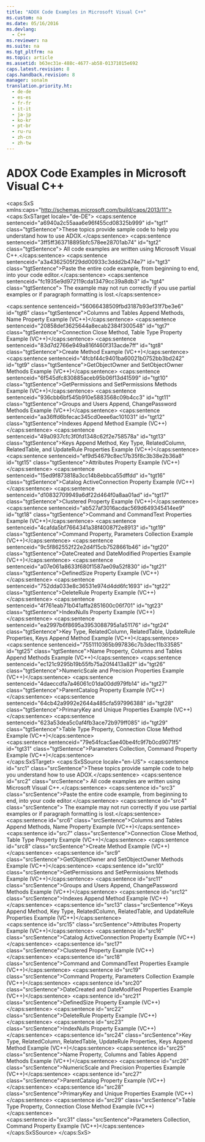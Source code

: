 ```yaml
---
title: "ADOX Code Examples in Microsoft Visual C++"
ms.custom: na
ms.date: 05/16/2016
ms.devlang: 
  - C++
ms.reviewer: na
ms.suite: na
ms.tgt_pltfrm: na
ms.topic: article
ms.assetid: b63ec31e-488c-4677-ab58-01371015e692
caps.latest.revision: 8
caps.handback.revision: 8
manager: sonalm
translation.priority.ht: 
  - de-de
  - es-es
  - fr-fr
  - it-it
  - ja-jp
  - ko-kr
  - pt-br
  - ru-ru
  - zh-cn
  - zh-tw
---
```

# ADOX Code Examples in Microsoft Visual C++
<?xml version="1.0" encoding="utf-8"?>
<caps:SxS xmlns:caps="http://schemas.microsoft.com/build/caps/2013/11">
  <caps:SxSTarget locale="de-DE">
    <developerReferenceWithoutSyntaxDocument xsi:schemaLocation="http://ddue.schemas.microsoft.com/authoring/2003/5 http://dduestorage.blob.core.windows.net/ddueschema/developer.xsd" xmlns="http://ddue.schemas.microsoft.com/authoring/2003/5" xmlns:xlink="http://www.w3.org/1999/xlink" xmlns:xsi="http://www.w3.org/2001/XMLSchema-instance">
      <introduction>
        <para>
          <caps:sentence sentenceid="a6940a2c55aaa6e96f455cd08325b999" id="tgt1" class="tgtSentence">These topics provide sample code to help you understand how to use ADOX.</caps:sentence>
          <caps:sentence sentenceid="3ff5ff363718895bfc578ee28701ab74" id="tgt2" class="tgtSentence"> All code examples are written using Microsoft Visual C++.</caps:sentence>
        </para>
        <alert class="note">
          <para>
            <caps:sentence sentenceid="a3a4362505f29dd00933c3ddd2b474e7" id="tgt3" class="tgtSentence">Paste the entire code example, from beginning to end, into your code editor.</caps:sentence>
            <caps:sentence sentenceid="fc1935e9d972119cda13479cc39a8db3" id="tgt4" class="tgtSentence"> The example may not run correctly if you use partial examples or if paragraph formatting is lost.</caps:sentence>
          </para>
        </alert>
      </introduction>
      <section>
        <title>
          <caps:sentence sentenceid="a9ac5a6cc3cbe84f9c18323af2b9007f" id="tgt5" class="tgtSentence">Methods</caps:sentence>
        </title>
        <content>
          <list class="bullet">
            <listItem>
              <para>
                <legacyLink xlink:href="2b6dfef9-bcdf-483d-a164-2fa3ec81a43f">
                  <caps:sentence sentenceid="56066438509fbd3187b93ef31f7be3e6" id="tgt6" class="tgtSentence">Columns and Tables Append Methods, Name Property Example (VC++)</caps:sentence>
                </legacyLink>
              </para>
            </listItem>
            <listItem>
              <para>
                <legacyLink xlink:href="d0e250aa-fc57-4fd3-9610-d64f50c5507f">
                  <caps:sentence sentenceid="20858def3625644a8ecab2384f300548" id="tgt7" class="tgtSentence">Connection Close Method, Table Type Property Example (VC++)</caps:sentence>
                </legacyLink>
              </para>
            </listItem>
            <listItem>
              <para>
                <legacyLink xlink:href="57fcb0eb-5d40-4ad4-996d-380732de8a3d">
                  <caps:sentence sentenceid="83d7d2766e949a816f460f313acde7ff" id="tgt8" class="tgtSentence">Create Method Example (VC++)</caps:sentence>
                </legacyLink>
              </para>
            </listItem>
            <listItem>
              <para>
                <legacyLink xlink:href="f5f2aa4b-d790-458f-9e70-1643e3e203b2">
                  <caps:sentence sentenceid="4fcbf44c9401ba60021b0752bb3bd242" id="tgt9" class="tgtSentence">GetObjectOwner and SetObjectOwner Methods Example (VC++)</caps:sentence>
                </legacyLink>
              </para>
            </listItem>
            <listItem>
              <para>
                <legacyLink xlink:href="8c75d547-d3d7-44c4-b7de-eead5d11b92e">
                  <caps:sentence sentenceid="6f545dfc830885aceb95b06f13d41599" id="tgt10" class="tgtSentence">GetPermissions and SetPermissions Methods Example (VC++)</caps:sentence>
                </legacyLink>
              </para>
            </listItem>
            <listItem>
              <para>
                <legacyLink xlink:href="7e7067d0-6405-4c09-bff3-b1c2f2d783e0">
                  <caps:sentence sentenceid="936cbb6bf545b910e5883568c09b4cc3" id="tgt11" class="tgtSentence">Groups and Users Append, ChangePassword Methods Example (VC++)</caps:sentence>
                </legacyLink>
              </para>
            </listItem>
            <listItem>
              <para>
                <legacyLink xlink:href="33c559c4-4db7-4850-9309-2743a7ae5521">
                  <caps:sentence sentenceid="aa36ffd6bfecac345cd0eee6ac101031" id="tgt12" class="tgtSentence">Indexes Append Method Example (VC++)</caps:sentence>
                </legacyLink>
              </para>
            </listItem>
            <listItem>
              <para>
                <legacyLink xlink:href="28495b8f-18dc-482c-995d-a120f6ae2006">
                  <caps:sentence sentenceid="49a0937cfc3f0fd1348c62f2e758578a" id="tgt13" class="tgtSentence">Keys Append Method, Key Type, RelatedColumn, RelatedTable, and UpdateRule Properties Example (VC++)</caps:sentence>
                </legacyLink>
              </para>
            </listItem>
          </list>
        </content>
      </section>
      <section>
        <title>
          <caps:sentence sentenceid="74693d2fc58b46bd06410f278e39aa71" id="tgt14" class="tgtSentence">Properties</caps:sentence>
        </title>
        <content>
          <list class="bullet">
            <listItem>
              <para>
                <legacyLink xlink:href="1057b57b-5ace-4830-9a20-562e88aeef86">
                  <caps:sentence sentenceid="ef9d54679c8ec17b35f8c3b38e2b36a8" id="tgt15" class="tgtSentence">Attributes Property Example (VC++)</caps:sentence>
                </legacyLink>
              </para>
            </listItem>
            <listItem>
              <para>
                <legacyLink xlink:href="518905a9-6044-4194-af6c-84952d95939d">
                  <caps:sentence sentenceid="15ed9f873818a3cc14b8ebbca55dffdd" id="tgt16" class="tgtSentence">Catalog ActiveConnection Property Example (VC++)</caps:sentence>
                </legacyLink>
              </para>
            </listItem>
            <listItem>
              <para>
                <legacyLink xlink:href="b993e357-3e2e-48a7-a627-76909160c97f">
                  <caps:sentence sentenceid="d10832709949a6df22d464f0a8aa01ad" id="tgt17" class="tgtSentence">Clustered Property Example (VC++)</caps:sentence>
                </legacyLink>
              </para>
            </listItem>
            <listItem>
              <para>
                <legacyLink xlink:href="5a007b9a-be11-4fba-96db-6252993f97b8">
                  <caps:sentence sentenceid="ab527af3016acdac569d649345414ee9" id="tgt18" class="tgtSentence">Command and CommandText Properties Example (VC++)</caps:sentence>
                </legacyLink>
              </para>
            </listItem>
            <listItem>
              <para>
                <legacyLink xlink:href="8636fa08-b3db-4e9a-a918-585e76dd59c8">
                  <caps:sentence sentenceid="4cafda5bf7664341a38f40087f2e8913" id="tgt19" class="tgtSentence">Command Property, Parameters Collection Example (VC++)</caps:sentence>
                </legacyLink>
              </para>
            </listItem>
            <listItem>
              <para>
                <legacyLink xlink:href="b964beee-83c7-4f91-8255-3ba864c9adfd">
                  <caps:sentence sentenceid="9c5f862552f22e2d4f15cb7528661b46" id="tgt20" class="tgtSentence">DateCreated and DateModified Properties Example (VC++)</caps:sentence>
                </legacyLink>
              </para>
            </listItem>
            <listItem>
              <para>
                <legacyLink xlink:href="cc752ae4-58c4-4a7b-bfb2-0454e90fe2e7">
                  <caps:sentence sentenceid="a07e061a8633f680f1587ae09a52f830" id="tgt21" class="tgtSentence">DefinedSize Property Example (VC++)</caps:sentence>
                </legacyLink>
              </para>
            </listItem>
            <listItem>
              <para>
                <legacyLink xlink:href="7a1def31-2b6f-4542-aac3-ec35b54c89ef">
                  <caps:sentence sentenceid="752dda033e8c36531e974d4dd6fc1693" id="tgt22" class="tgtSentence">DeleteRule Property Example (VC++)</caps:sentence>
                </legacyLink>
              </para>
            </listItem>
            <listItem>
              <para>
                <legacyLink xlink:href="ee407e03-4889-4a22-b031-ca542d637c96">
                  <caps:sentence sentenceid="4f761eab71b041affa2851600c06f701" id="tgt23" class="tgtSentence">IndexNulls Property Example (VC++)</caps:sentence>
                </legacyLink>
              </para>
            </listItem>
            <listItem>
              <para>
                <legacyLink xlink:href="28495b8f-18dc-482c-995d-a120f6ae2006">
                  <caps:sentence sentenceid="ea2997b6f8695a3953088795a1a51176" id="tgt24" class="tgtSentence">Key Type, RelatedColumn, RelatedTable, UpdateRule Properties, Keys Append Method Example (VC++)</caps:sentence>
                </legacyLink>
              </para>
            </listItem>
            <listItem>
              <para>
                <legacyLink xlink:href="2b6dfef9-bcdf-483d-a164-2fa3ec81a43f">
                  <caps:sentence sentenceid="7551110365b997836c7b3dec11b33585" id="tgt25" class="tgtSentence">Name Property, Columns and Tables Append Methods Example (VC++)</caps:sentence>
                </legacyLink>
              </para>
            </listItem>
            <listItem>
              <para>
                <legacyLink xlink:href="69653366-ebd7-4ff6-a654-761772223b0c">
                  <caps:sentence sentenceid="ec121c9295b19b55fb75a20f4413a82f" id="tgt26" class="tgtSentence">NumericScale and Precision Properties Example (VC++)</caps:sentence>
                </legacyLink>
              </para>
            </listItem>
            <listItem>
              <para>
                <legacyLink xlink:href="43ae202e-1972-4aab-9cc1-3b6612bad363">
                  <caps:sentence sentenceid="4daeccdfa7a46061c01da00dd979fb14" id="tgt27" class="tgtSentence">ParentCatalog Property Example (VC++)</caps:sentence>
                </legacyLink>
              </para>
            </listItem>
            <listItem>
              <para>
                <legacyLink xlink:href="d51814a2-ff7d-48ed-b719-99776da2091a">
                  <caps:sentence sentenceid="64cb42a9992e2644a485cfa597996388" id="tgt28" class="tgtSentence">PrimaryKey and Unique Properties Example (VC++)</caps:sentence>
                </legacyLink>
              </para>
            </listItem>
            <listItem>
              <para>
                <legacyLink xlink:href="d0e250aa-fc57-4fd3-9610-d64f50c5507f">
                  <caps:sentence sentenceid="623a53dea5c0af4fb3ace72b979ff085" id="tgt29" class="tgtSentence">Table Type Property, Connection Close Method Example (VC++)</caps:sentence>
                </legacyLink>
              </para>
            </listItem>
          </list>
        </content>
      </section>
      <section>
        <title>
          <caps:sentence sentenceid="0b9abfe67cc31fcf1ecd022eb19a5216" id="tgt30" class="tgtSentence">Collections</caps:sentence>
        </title>
        <content>
          <list class="bullet">
            <listItem>
              <para>
                <legacyLink xlink:href="8636fa08-b3db-4e9a-a918-585e76dd59c8">
                  <caps:sentence sentenceid="79e54fcac5ae40be4fc9f7b0cd9071f5" id="tgt31" class="tgtSentence">Parameters Collection, Command Property Example (VC++)</caps:sentence>
                </legacyLink>
              </para>
            </listItem>
          </list>
        </content>
      </section>
      <relatedTopics></relatedTopics>
    </developerReferenceWithoutSyntaxDocument>
  </caps:SxSTarget>
  <caps:SxSSource locale="en-US">
    <developerReferenceWithoutSyntaxDocument xsi:schemaLocation="http://ddue.schemas.microsoft.com/authoring/2003/5 http://dduestorage.blob.core.windows.net/ddueschema/developer.xsd" xmlns="http://ddue.schemas.microsoft.com/authoring/2003/5" xmlns:xlink="http://www.w3.org/1999/xlink" xmlns:xsi="http://www.w3.org/2001/XMLSchema-instance">
      <introduction>
        <para>
          <caps:sentence id="src1" class="srcSentence">These topics provide sample code to help you understand how to use ADOX.</caps:sentence>
          <caps:sentence id="src2" class="srcSentence"> All code examples are written using Microsoft Visual C++.</caps:sentence>
        </para>
        <alert class="note">
          <para>
            <caps:sentence id="src3" class="srcSentence">Paste the entire code example, from beginning to end, into your code editor.</caps:sentence>
            <caps:sentence id="src4" class="srcSentence"> The example may not run correctly if you use partial examples or if paragraph formatting is lost.</caps:sentence>
          </para>
        </alert>
      </introduction>
      <section>
        <title>
          <caps:sentence id="src5" class="srcSentence">Methods</caps:sentence>
        </title>
        <content>
          <list class="bullet">
            <listItem>
              <para>
                <legacyLink xlink:href="2b6dfef9-bcdf-483d-a164-2fa3ec81a43f">
                  <caps:sentence id="src6" class="srcSentence">Columns and Tables Append Methods, Name Property Example (VC++)</caps:sentence>
                </legacyLink>
              </para>
            </listItem>
            <listItem>
              <para>
                <legacyLink xlink:href="d0e250aa-fc57-4fd3-9610-d64f50c5507f">
                  <caps:sentence id="src7" class="srcSentence">Connection Close Method, Table Type Property Example (VC++)</caps:sentence>
                </legacyLink>
              </para>
            </listItem>
            <listItem>
              <para>
                <legacyLink xlink:href="57fcb0eb-5d40-4ad4-996d-380732de8a3d">
                  <caps:sentence id="src8" class="srcSentence">Create Method Example (VC++)</caps:sentence>
                </legacyLink>
              </para>
            </listItem>
            <listItem>
              <para>
                <legacyLink xlink:href="f5f2aa4b-d790-458f-9e70-1643e3e203b2">
                  <caps:sentence id="src9" class="srcSentence">GetObjectOwner and SetObjectOwner Methods Example (VC++)</caps:sentence>
                </legacyLink>
              </para>
            </listItem>
            <listItem>
              <para>
                <legacyLink xlink:href="8c75d547-d3d7-44c4-b7de-eead5d11b92e">
                  <caps:sentence id="src10" class="srcSentence">GetPermissions and SetPermissions Methods Example (VC++)</caps:sentence>
                </legacyLink>
              </para>
            </listItem>
            <listItem>
              <para>
                <legacyLink xlink:href="7e7067d0-6405-4c09-bff3-b1c2f2d783e0">
                  <caps:sentence id="src11" class="srcSentence">Groups and Users Append, ChangePassword Methods Example (VC++)</caps:sentence>
                </legacyLink>
              </para>
            </listItem>
            <listItem>
              <para>
                <legacyLink xlink:href="33c559c4-4db7-4850-9309-2743a7ae5521">
                  <caps:sentence id="src12" class="srcSentence">Indexes Append Method Example (VC++)</caps:sentence>
                </legacyLink>
              </para>
            </listItem>
            <listItem>
              <para>
                <legacyLink xlink:href="28495b8f-18dc-482c-995d-a120f6ae2006">
                  <caps:sentence id="src13" class="srcSentence">Keys Append Method, Key Type, RelatedColumn, RelatedTable, and UpdateRule Properties Example (VC++)</caps:sentence>
                </legacyLink>
              </para>
            </listItem>
          </list>
        </content>
      </section>
      <section>
        <title>
          <caps:sentence id="src14" class="srcSentence">Properties</caps:sentence>
        </title>
        <content>
          <list class="bullet">
            <listItem>
              <para>
                <legacyLink xlink:href="1057b57b-5ace-4830-9a20-562e88aeef86">
                  <caps:sentence id="src15" class="srcSentence">Attributes Property Example (VC++)</caps:sentence>
                </legacyLink>
              </para>
            </listItem>
            <listItem>
              <para>
                <legacyLink xlink:href="518905a9-6044-4194-af6c-84952d95939d">
                  <caps:sentence id="src16" class="srcSentence">Catalog ActiveConnection Property Example (VC++)</caps:sentence>
                </legacyLink>
              </para>
            </listItem>
            <listItem>
              <para>
                <legacyLink xlink:href="b993e357-3e2e-48a7-a627-76909160c97f">
                  <caps:sentence id="src17" class="srcSentence">Clustered Property Example (VC++)</caps:sentence>
                </legacyLink>
              </para>
            </listItem>
            <listItem>
              <para>
                <legacyLink xlink:href="5a007b9a-be11-4fba-96db-6252993f97b8">
                  <caps:sentence id="src18" class="srcSentence">Command and CommandText Properties Example (VC++)</caps:sentence>
                </legacyLink>
              </para>
            </listItem>
            <listItem>
              <para>
                <legacyLink xlink:href="8636fa08-b3db-4e9a-a918-585e76dd59c8">
                  <caps:sentence id="src19" class="srcSentence">Command Property, Parameters Collection Example (VC++)</caps:sentence>
                </legacyLink>
              </para>
            </listItem>
            <listItem>
              <para>
                <legacyLink xlink:href="b964beee-83c7-4f91-8255-3ba864c9adfd">
                  <caps:sentence id="src20" class="srcSentence">DateCreated and DateModified Properties Example (VC++)</caps:sentence>
                </legacyLink>
              </para>
            </listItem>
            <listItem>
              <para>
                <legacyLink xlink:href="cc752ae4-58c4-4a7b-bfb2-0454e90fe2e7">
                  <caps:sentence id="src21" class="srcSentence">DefinedSize Property Example (VC++)</caps:sentence>
                </legacyLink>
              </para>
            </listItem>
            <listItem>
              <para>
                <legacyLink xlink:href="7a1def31-2b6f-4542-aac3-ec35b54c89ef">
                  <caps:sentence id="src22" class="srcSentence">DeleteRule Property Example (VC++)</caps:sentence>
                </legacyLink>
              </para>
            </listItem>
            <listItem>
              <para>
                <legacyLink xlink:href="ee407e03-4889-4a22-b031-ca542d637c96">
                  <caps:sentence id="src23" class="srcSentence">IndexNulls Property Example (VC++)</caps:sentence>
                </legacyLink>
              </para>
            </listItem>
            <listItem>
              <para>
                <legacyLink xlink:href="28495b8f-18dc-482c-995d-a120f6ae2006">
                  <caps:sentence id="src24" class="srcSentence">Key Type, RelatedColumn, RelatedTable, UpdateRule Properties, Keys Append Method Example (VC++)</caps:sentence>
                </legacyLink>
              </para>
            </listItem>
            <listItem>
              <para>
                <legacyLink xlink:href="2b6dfef9-bcdf-483d-a164-2fa3ec81a43f">
                  <caps:sentence id="src25" class="srcSentence">Name Property, Columns and Tables Append Methods Example (VC++)</caps:sentence>
                </legacyLink>
              </para>
            </listItem>
            <listItem>
              <para>
                <legacyLink xlink:href="69653366-ebd7-4ff6-a654-761772223b0c">
                  <caps:sentence id="src26" class="srcSentence">NumericScale and Precision Properties Example (VC++)</caps:sentence>
                </legacyLink>
              </para>
            </listItem>
            <listItem>
              <para>
                <legacyLink xlink:href="43ae202e-1972-4aab-9cc1-3b6612bad363">
                  <caps:sentence id="src27" class="srcSentence">ParentCatalog Property Example (VC++)</caps:sentence>
                </legacyLink>
              </para>
            </listItem>
            <listItem>
              <para>
                <legacyLink xlink:href="d51814a2-ff7d-48ed-b719-99776da2091a">
                  <caps:sentence id="src28" class="srcSentence">PrimaryKey and Unique Properties Example (VC++)</caps:sentence>
                </legacyLink>
              </para>
            </listItem>
            <listItem>
              <para>
                <legacyLink xlink:href="d0e250aa-fc57-4fd3-9610-d64f50c5507f">
                  <caps:sentence id="src29" class="srcSentence">Table Type Property, Connection Close Method Example (VC++)</caps:sentence>
                </legacyLink>
              </para>
            </listItem>
          </list>
        </content>
      </section>
      <section>
        <title>
          <caps:sentence id="src30" class="srcSentence">Collections</caps:sentence>
        </title>
        <content>
          <list class="bullet">
            <listItem>
              <para>
                <legacyLink xlink:href="8636fa08-b3db-4e9a-a918-585e76dd59c8">
                  <caps:sentence id="src31" class="srcSentence">Parameters Collection, Command Property Example (VC++)</caps:sentence>
                </legacyLink>
              </para>
            </listItem>
          </list>
        </content>
      </section>
      <relatedTopics></relatedTopics>
    </developerReferenceWithoutSyntaxDocument>
  </caps:SxSSource>
</caps:SxS>